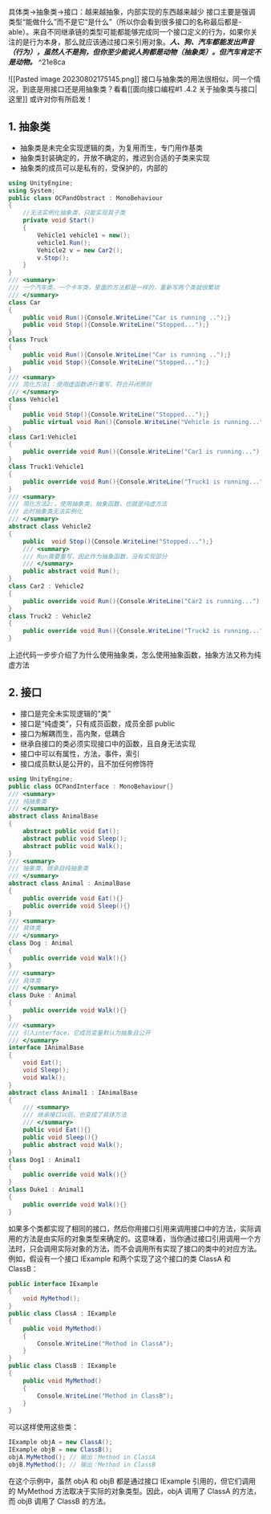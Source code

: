具体类→抽象类→接口：越来越抽象，内部实现的东西越来越少
接口主要是强调类型“能做什么”而不是它“是什么”（所以你会看到很多接口的名称最后都是-able）。来自不同继承链的类型可能都能够完成同一个接口定义的行为，如果你关注的是行为本身，那么就应该通过接口来引用对象。***人、狗、汽车都能发出声音（行为），虽然人不是狗，但你至少能说人狗都是动物（抽象类）。但汽车肯定不是动物。*** ^21e8ca

![[Pasted image 20230802175145.png]]
接口与抽象类的用法很相似，同一个情况，到底是用接口还是用抽象类？看看[[面向接口编程#1 .4.2 关于抽象类与接口|这里]] 或许对你有所启发！
## 1. 抽象类
- 抽象类是未完全实现逻辑的类，为复用而生，专门用作基类
- 抽象类封装确定的，开放不确定的，推迟到合适的子类来实现
- 抽象类的成员可以是私有的，受保护的，内部的
```c#
using UnityEngine;
using System;
public class OCPandObstract : MonoBehaviour
{
	//无法实例化抽象类，只能实现其子类
	private void Start()
	{
		Vehicle1 vehicle1 = new();
		vehicle1.Run();
		Vehicle2 v = new Car2();
		v.Stop();
	}
}
/// <summary>
/// 一个汽车类，一个卡车类，里面的方法都是一样的，重新写两个类就很繁琐
/// </summary>
class Car
{
	public void Run(){Console.WriteLine("Car is running ..");}
	public void Stop(){Console.WriteLine("Stopped...");}
}
class Truck
{
	public void Run(){Console.WriteLine("Car is running ..");}
	public void Stop(){Console.WriteLine("Stopped...");}
}
/// <summary>
/// 简化方法1：使用虚函数进行重写，符合开闭原则
/// </summary>
class Vehicle1
{
	public void Stop(){Console.WriteLine("Stopped...");}
	public virtual void Run(){Console.WriteLine("Vehicle is running...");}
}
class Car1:Vehicle1
{
	public override void Run(){Console.WriteLine("Car1 is running...");}
}
class Truck1:Vehicle1
{
	public override void Run(){Console.WriteLine("Truck1 is running...");}
}
/// <summary>
/// 简化方法2:，使用抽象类，抽象函数，也就是纯虚方法
/// 此时抽象类无法实例化
/// </summary>
abstract class Vehicle2
{
	public  void Stop(){Console.WriteLine("Stopped...");}
	/// <summary>
	/// Run需要重写，因此作为抽象函数，没有实现部分
	/// </summary>
	public abstract void Run();
}
class Car2 : Vehicle2
{
	public override void Run(){Console.WriteLine("Car2 is running...");}
}
class Truck2 : Vehicle2
{
	public override void Run(){Console.WriteLine("Truck2 is running...");}
}
```
上述代码一步步介绍了为什么使用抽象类，怎么使用抽象函数，抽象方法又称为纯虚方法
## 2. 接口
- 接口是完全未实现逻辑的“类”
- 接口是“纯虚类”，只有成员函数，成员全部 public
- 接口为解耦而生，高内聚，低耦合
- 继承自接口的类必须实现接口中的函数，且自身无法实现
- 接口中可以有属性，方法，事件，索引
- 接口成员默认是公开的，且不加任何修饰符
```cs
using UnityEngine;
public class OCPandInterface : MonoBehaviour{}
/// <summary>
/// 纯抽象类
/// </summary>
abstract class AnimalBase
{
	abstract public void Eat();
	abstract public void Sleep();
	abstract public void Walk();
}
/// <summary>
/// 抽象类，继承自纯抽象类
/// </summary>
abstract class Animal : AnimalBase
{
	public override void Eat(){}
	public override void Sleep(){}
}
/// <summary>
/// 具体类
/// </summary>
class Dog : Animal
{
	public override void Walk(){}
}
/// <summary>
/// 具体类
/// </summary>
class Duke : Animal
{
	public override void Walk(){}
}
/// <summary>
/// 引入interface，它成员变量默认为抽象且公开
/// </summary>
interface IAnimalBase
{
	void Eat();
	void Sleep();
	void Walk();
}
abstract class Animal1 : IAnimalBase
{
	/// <summary>
	/// 继承接口以后，也变成了具体方法
	/// </summary>
	public void Eat(){}
	public void Sleep(){}
	public abstract void Walk();
}
class Dog1 : Animal1
{
	public override void Walk(){}
}
class Duke1 : Animal1
{
	public override void Walk(){}
}
```
如果多个类都实现了相同的接口，然后你用接口引用来调用接口中的方法，实际调用的方法是由实际的对象类型来确定的。这意味着，当你通过接口引用调用一个方法时，只会调用实际对象的方法，而不会调用所有实现了接口的类中的对应方法。
例如，假设有一个接口 IExample 和两个实现了这个接口的类 ClassA 和 ClassB：
```csharp
public interface IExample
{
    void MyMethod();
}
public class ClassA : IExample
{
    public void MyMethod()
    {
        Console.WriteLine("Method in ClassA");
    }
}
public class ClassB : IExample
{
    public void MyMethod()
    {
        Console.WriteLine("Method in ClassB");
    }
}
```
可以这样使用这些类：
```csharp
IExample objA = new ClassA();
IExample objB = new ClassB();
objA.MyMethod(); // 输出：Method in ClassA
objB.MyMethod(); // 输出：Method in ClassB
```
在这个示例中，虽然 objA 和 objB 都是通过接口 IExample 引用的，但它们调用的 MyMethod 方法取决于实际的对象类型。因此，objA 调用了 ClassA 的方法，而 objB 调用了 ClassB 的方法。